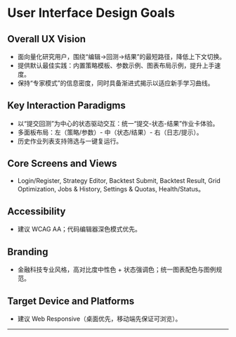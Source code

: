 # User Interface Design Goals

## Overall UX Vision
- 面向量化研究用户，围绕“编辑→回测→结果”的最短路径，降低上下文切换。
- 提供默认最佳实践：内置策略模板、参数示例、图表布局示例，提升上手速度。
- 保持“专家模式”的信息密度，同时具备渐进式揭示以适应新手学习曲线。

## Key Interaction Paradigms
- 以“提交回测”为中心的状态驱动交互：统一“提交-状态-结果”作业卡体验。
- 多面板布局：左（策略/参数）- 中（状态/结果）- 右（日志/提示）。
- 历史作业列表支持筛选与一键复运行。

## Core Screens and Views
- Login/Register, Strategy Editor, Backtest Submit, Backtest Result, Grid Optimization, Jobs & History, Settings & Quotas, Health/Status。

## Accessibility
- 建议 WCAG AA；代码编辑器深色模式优先。

## Branding
- 金融科技专业风格，高对比度中性色 + 状态强调色；统一图表配色与图例规范。

## Target Device and Platforms
- 建议 Web Responsive（桌面优先，移动端先保证可浏览）。

---
